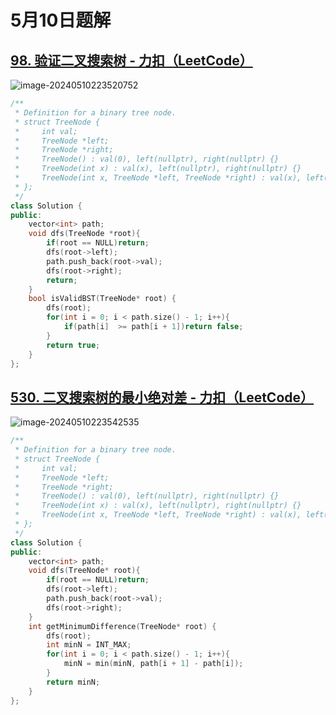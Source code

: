 # 5月10日题解

## [98. 验证二叉搜索树 - 力扣（LeetCode）](https://leetcode.cn/problems/validate-binary-search-tree/)

![image-20240510223520752](https://picture-cloud-store.oss-cn-beijing.aliyuncs.com/image-20240510223520752.png)

```c++
/**
 * Definition for a binary tree node.
 * struct TreeNode {
 *     int val;
 *     TreeNode *left;
 *     TreeNode *right;
 *     TreeNode() : val(0), left(nullptr), right(nullptr) {}
 *     TreeNode(int x) : val(x), left(nullptr), right(nullptr) {}
 *     TreeNode(int x, TreeNode *left, TreeNode *right) : val(x), left(left), right(right) {}
 * };
 */
class Solution {
public:
    vector<int> path;
    void dfs(TreeNode *root){
        if(root == NULL)return;
        dfs(root->left);
        path.push_back(root->val);
        dfs(root->right);
        return;
    }
    bool isValidBST(TreeNode* root) {
        dfs(root);
        for(int i = 0; i < path.size() - 1; i++){
            if(path[i]  >= path[i + 1])return false;
        }
        return true;
    }
};
```

## [530. 二叉搜索树的最小绝对差 - 力扣（LeetCode）](https://leetcode.cn/problems/minimum-absolute-difference-in-bst/description/)

![image-20240510223542535](https://picture-cloud-store.oss-cn-beijing.aliyuncs.com/image-20240510223542535.png)

```c++
/**
 * Definition for a binary tree node.
 * struct TreeNode {
 *     int val;
 *     TreeNode *left;
 *     TreeNode *right;
 *     TreeNode() : val(0), left(nullptr), right(nullptr) {}
 *     TreeNode(int x) : val(x), left(nullptr), right(nullptr) {}
 *     TreeNode(int x, TreeNode *left, TreeNode *right) : val(x), left(left), right(right) {}
 * };
 */
class Solution {
public:
    vector<int> path;
    void dfs(TreeNode* root){
        if(root == NULL)return;
        dfs(root->left);
        path.push_back(root->val);
        dfs(root->right);
    }
    int getMinimumDifference(TreeNode* root) {
        dfs(root);
        int minN = INT_MAX;
        for(int i = 0; i < path.size() - 1; i++){
            minN = min(minN, path[i + 1] - path[i]);
        }
        return minN;
    }
};
```

